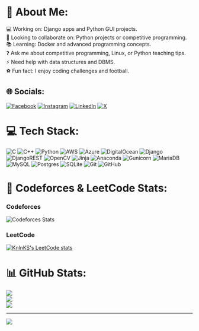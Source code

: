 # 💫 About Me:
💻 Working on: Django apps and Python GUI projects.<br>🤝 Looking to collaborate on: Python projects or competitive programming.<br>📚 Learning: Docker and advanced programming concepts.<br>❓ Ask me about competitive programming, Linux, or Python teaching tips.<br>⚡ Need help with data structures and DBMS.<br>⚽ Fun fact: I enjoy coding challenges and football.

## 🌐 Socials:
[![Facebook](https://img.shields.io/badge/Facebook-%231877F2.svg?logo=Facebook&logoColor=white)](https://facebook.com/beningNayem) [![Instagram](https://img.shields.io/badge/Instagram-%23E4405F.svg?logo=Instagram&logoColor=white)](https://instagram.com/beingnayem) [![LinkedIn](https://img.shields.io/badge/LinkedIn-%230077B5.svg?logo=linkedin&logoColor=white)](https://linkedin.com/in/beingnayem) [![X](https://img.shields.io/badge/X-black.svg?logo=X&logoColor=white)](https://x.com/Being_Nayem) 

# 💻 Tech Stack:
![C](https://img.shields.io/badge/c-%2300599C.svg?style=for-the-badge&logo=c&logoColor=white) ![C++](https://img.shields.io/badge/c++-%2300599C.svg?style=for-the-badge&logo=c%2B%2B&logoColor=white) ![Python](https://img.shields.io/badge/python-3670A0?style=for-the-badge&logo=python&logoColor=ffdd54) ![AWS](https://img.shields.io/badge/AWS-%23FF9900.svg?style=for-the-badge&logo=amazon-aws&logoColor=white) ![Azure](https://img.shields.io/badge/azure-%230072C6.svg?style=for-the-badge&logo=microsoftazure&logoColor=white) ![DigitalOcean](https://img.shields.io/badge/DigitalOcean-%230167ff.svg?style=for-the-badge&logo=digitalOcean&logoColor=white) ![Django](https://img.shields.io/badge/django-%23092E20.svg?style=for-the-badge&logo=django&logoColor=white) ![DjangoREST](https://img.shields.io/badge/DJANGO-REST-ff1709?style=for-the-badge&logo=django&logoColor=white&color=ff1709&labelColor=gray) ![OpenCV](https://img.shields.io/badge/opencv-%23white.svg?style=for-the-badge&logo=opencv&logoColor=white) ![Jinja](https://img.shields.io/badge/jinja-white.svg?style=for-the-badge&logo=jinja&logoColor=black) ![Anaconda](https://img.shields.io/badge/Anaconda-%2344A833.svg?style=for-the-badge&logo=anaconda&logoColor=white) ![Gunicorn](https://img.shields.io/badge/gunicorn-%298729.svg?style=for-the-badge&logo=gunicorn&logoColor=white) ![MariaDB](https://img.shields.io/badge/MariaDB-003545?style=for-the-badge&logo=mariadb&logoColor=white) ![MySQL](https://img.shields.io/badge/mysql-4479A1.svg?style=for-the-badge&logo=mysql&logoColor=white) ![Postgres](https://img.shields.io/badge/postgres-%23316192.svg?style=for-the-badge&logo=postgresql&logoColor=white) ![SQLite](https://img.shields.io/badge/sqlite-%2307405e.svg?style=for-the-badge&logo=sqlite&logoColor=white) ![Git](https://img.shields.io/badge/git-%23F05033.svg?style=for-the-badge&logo=git&logoColor=white) ![GitHub](https://img.shields.io/badge/github-%23121011.svg?style=for-the-badge&logo=github&logoColor=white)

# 🌟 Codeforces & LeetCode Stats:
### Codeforces
![Codeforces Stats](https://codeforces-readme-stats.vercel.app/api/card?username=being_nayem)

### LeetCode
[![KnlnKS's LeetCode stats](https://leetcode-stats-six.vercel.app/?username=beingnayem&theme=dark)](https://github.com/KnlnKS/leetcode-stats)

# 📊 GitHub Stats:
![](https://github-readme-stats.vercel.app/api?username=beingnayem&theme=github_dark&hide_border=true&include_all_commits=true&count_private=true)<br/>
![](https://github-readme-streak-stats.herokuapp.com/?user=beingnayem&theme=github_dark&hide_border=true)<br/>
![](https://github-readme-stats.vercel.app/api/top-langs/?username=beingnayem&theme=github_dark&hide_border=true&include_all_commits=true&count_private=true&layout=compact)

---
[![](https://visitcount.itsvg.in/api?id=beingnayem&icon=8&color=12)](https://visitcount.itsvg.in)

<!-- Proudly created with GPRM ( https://gprm.itsvg.in ) -->
